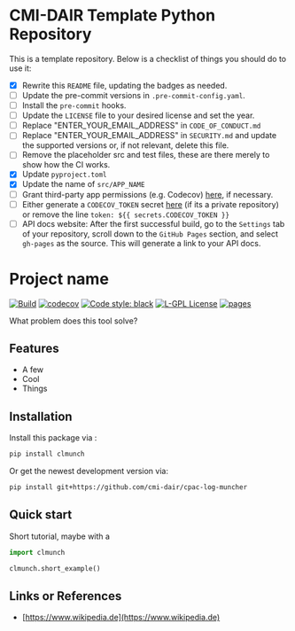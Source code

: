 # CMI-DAIR Template Python Repository

This is a template repository. Below is a checklist of things you should do to use it:

- [x] Rewrite this `README` file, updating the badges as needed.
- [ ] Update the pre-commit versions in `.pre-commit-config.yaml`.
- [ ] Install the `pre-commit` hooks.
- [ ] Update the `LICENSE` file to your desired license and set the year.
- [ ] Replace "ENTER_YOUR_EMAIL_ADDRESS" in `CODE_OF_CONDUCT.md`
- [ ] Replace "ENTER_YOUR_EMAIL_ADDRESS" in `SECURITY.md` and update the supported versions or, if not relevant, delete this file.
- [ ] Remove the placeholder src and test files, these are there merely to show how the CI works.
- [x] Update `pyproject.toml`
- [x] Update the name of `src/APP_NAME`
- [ ] Grant third-party app permissions (e.g. Codecov) [here](https://github.com/organizations/cmi-dair/settings/installations), if necessary.
- [ ] Either generate a `CODECOV_TOKEN` secret [here](https://github.com/cmi-dair/flowdump/blob/main/.github/workflows/python_tests.yaml) (if its a private repository) or remove the line `token: ${{ secrets.CODECOV_TOKEN }}`
- [ ] API docs website: After the first successful build, go to the `Settings` tab of your repository, scroll down to the `GitHub Pages` section, and select `gh-pages` as the source. This will generate a link to your API docs.

# Project name

[![Build](https://github.com/cmi-dair/cpac-log-muncher/actions/workflows/test.yaml/badge.svg?branch=main)](https://github.com/cmi-dair/cpac-log-muncher/actions/workflows/test.yaml?query=branch%3Amain)
[![codecov](https://codecov.io/gh/cmi-dair/cpac-log-muncher/branch/main/graph/badge.svg?token=22HWWFWPW5)](https://codecov.io/gh/cmi-dair/cpac-log-muncher)
[![Code style: black](https://img.shields.io/badge/code%20style-black-000000.svg)](https://github.com/psf/black)
[![L-GPL License](https://img.shields.io/badge/license-L--GPL-blue.svg)](https://github.com/cmi-dair/cpac-log-muncher/blob/main/LICENSE)
[![pages](https://img.shields.io/badge/api-docs-blue)](https://cmi-dair.github.io/cpac-log-muncher)

What problem does this tool solve?

## Features

- A few
- Cool
- Things

## Installation

Install this package via :

```sh
pip install clmunch
```

Or get the newest development version via:

```sh
pip install git+https://github.com/cmi-dair/cpac-log-muncher
```

## Quick start

Short tutorial, maybe with a

```Python
import clmunch

clmunch.short_example()
```

## Links or References

- [https://www.wikipedia.de](https://www.wikipedia.de)
